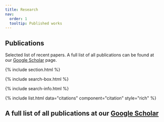 ```yaml
---
title: Research
nav:
  order: 1
  tooltip: Published works
---
```


## Publications
Selected list of recent papers. A full list of all publications can be found at our [Google Scholar](https://scholar.google.de/citations?user=BUkDvU0AAAAJ) page.

{% include section.html %}

{% include search-box.html %}

{% include search-info.html %}

{% include list.html data="citations" component="citation" style="rich" %} 

## A full list of all publications at our [Google Scholar](https://scholar.google.de/citations?user=BUkDvU0AAAAJ)
